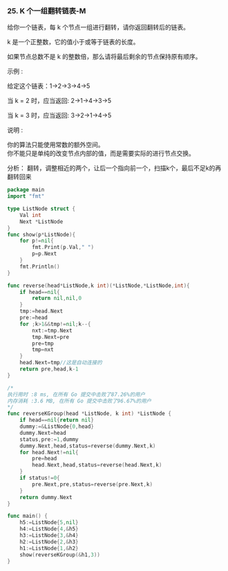 ### 25. K 个一组翻转链表-M

给你一个链表，每 k 个节点一组进行翻转，请你返回翻转后的链表。

k 是一个正整数，它的值小于或等于链表的长度。

如果节点总数不是 k 的整数倍，那么请将最后剩余的节点保持原有顺序。

示例 :

给定这个链表：1->2->3->4->5

当 k = 2 时，应当返回: 2->1->4->3->5

当 k = 3 时，应当返回: 3->2->1->4->5

说明 :

你的算法只能使用常数的额外空间。  
你不能只是单纯的改变节点内部的值，而是需要实际的进行节点交换。


分析：
翻转，调整相近的两个，让后一个指向前一个，扫描k个，最后不足k的再翻转回来

```go
package main
import "fmt"

type ListNode struct {
	Val int
	Next *ListNode
}
func show(p*ListNode){
	for p!=nil{
		fmt.Print(p.Val," ")
		p=p.Next
	}
	fmt.Println()
}

func reverse(head*ListNode,k int)(*ListNode,*ListNode,int){
	if head==nil{
		return nil,nil,0
	}
	tmp:=head.Next
	pre:=head
	for ;k>1&&tmp!=nil;k--{
		nxt:=tmp.Next
		tmp.Next=pre
		pre=tmp
		tmp=nxt
	}
	head.Next=tmp//这是自动连接的
	return pre,head,k-1
}

/*
执行用时 :8 ms, 在所有 Go 提交中击败了87.26%的用户
内存消耗 :3.6 MB, 在所有 Go 提交中击败了96.67%的用户
*/
func reverseKGroup(head *ListNode, k int) *ListNode {
	if head==nil{return nil}
	dummy:=&ListNode{0,head}
	dummy.Next=head
	status,pre:=1,dummy
	dummy.Next,head,status=reverse(dummy.Next,k)
	for head.Next!=nil{
		pre=head
		head.Next,head,status=reverse(head.Next,k)
	}
	if status!=0{
		pre.Next,pre,status=reverse(pre.Next,k)
	}
	return dummy.Next
}

func main() {
	h5:=ListNode{5,nil}
	h4:=ListNode{4,&h5}
	h3:=ListNode{3,&h4}
	h2:=ListNode{2,&h3}
	h1:=ListNode{1,&h2}
	show(reverseKGroup(&h1,3))
}

```